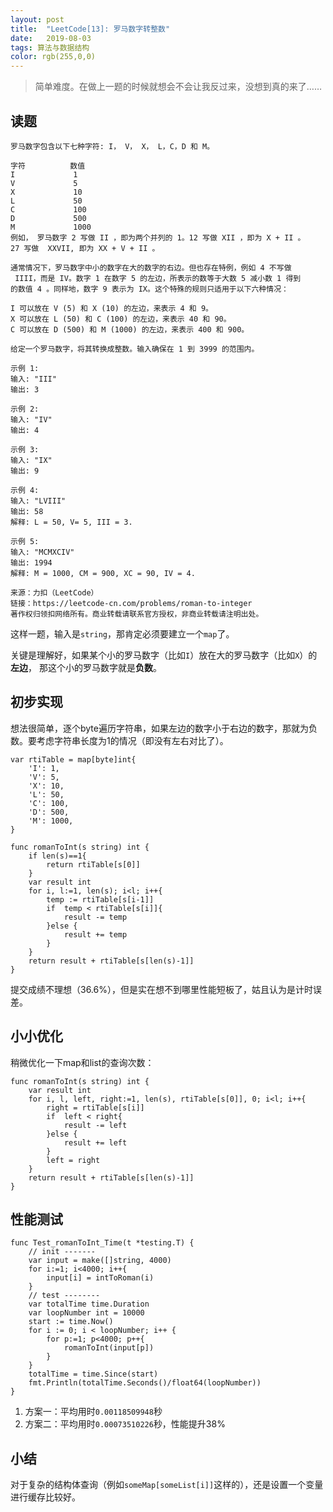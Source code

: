 ```yaml
---
layout: post
title:  "LeetCode[13]: 罗马数字转整数"
date:   2019-08-03
tags: 算法与数据结构
color: rgb(255,0,0)
---
```


> 简单难度。在做上一题的时候就想会不会让我反过来，没想到真的来了……

## 读题

```text
罗马数字包含以下七种字符: I， V， X， L，C，D 和 M。

字符          数值
I             1
V             5
X             10
L             50
C             100
D             500
M             1000
例如， 罗马数字 2 写做 II ，即为两个并列的 1。12 写做 XII ，即为 X + II 。 
27 写做  XXVII, 即为 XX + V + II 。

通常情况下，罗马数字中小的数字在大的数字的右边。但也存在特例，例如 4 不写做
 IIII，而是 IV。数字 1 在数字 5 的左边，所表示的数等于大数 5 减小数 1 得到
的数值 4 。同样地，数字 9 表示为 IX。这个特殊的规则只适用于以下六种情况：

I 可以放在 V (5) 和 X (10) 的左边，来表示 4 和 9。
X 可以放在 L (50) 和 C (100) 的左边，来表示 40 和 90。 
C 可以放在 D (500) 和 M (1000) 的左边，来表示 400 和 900。

给定一个罗马数字，将其转换成整数。输入确保在 1 到 3999 的范围内。

示例 1:
输入: "III"
输出: 3

示例 2:
输入: "IV"
输出: 4

示例 3:
输入: "IX"
输出: 9

示例 4:
输入: "LVIII"
输出: 58
解释: L = 50, V= 5, III = 3.

示例 5:
输入: "MCMXCIV"
输出: 1994
解释: M = 1000, CM = 900, XC = 90, IV = 4.

来源：力扣（LeetCode）
链接：https://leetcode-cn.com/problems/roman-to-integer
著作权归领扣网络所有。商业转载请联系官方授权，非商业转载请注明出处。
```

这样一题，输入是`string`，那肯定必须要建立一个`map`了。

关键是理解好，如果某个小的罗马数字（比如`I`）放在大的罗马数字（比如`X`）的**左边**，
那这个小的罗马数字就是**负数**。

## 初步实现

想法很简单，逐个byte遍历字符串，如果左边的数字小于右边的数字，那就为负数。要考虑字符串长度为1的情况（即没有左右对比了）。

```golang
var rtiTable = map[byte]int{
    'I': 1,
    'V': 5,
    'X': 10,
    'L': 50,
    'C': 100,
    'D': 500,
    'M': 1000,
}

func romanToInt(s string) int {
    if len(s)==1{
        return rtiTable[s[0]]
    }
    var result int
    for i, l:=1, len(s); i<l; i++{
        temp := rtiTable[s[i-1]]
        if  temp < rtiTable[s[i]]{
            result -= temp
        }else {
            result += temp
        }
    }
    return result + rtiTable[s[len(s)-1]]
}
```

提交成绩不理想（36.6%），但是实在想不到哪里性能短板了，姑且认为是计时误差。

## 小小优化

稍微优化一下map和list的查询次数：

```golang
func romanToInt(s string) int {
    var result int
    for i, l, left, right:=1, len(s), rtiTable[s[0]], 0; i<l; i++{
        right = rtiTable[s[i]]
        if  left < right{
            result -= left
        }else {
            result += left
        }
        left = right
    }
    return result + rtiTable[s[len(s)-1]]
}
```

## 性能测试

```golang
func Test_romanToInt_Time(t *testing.T) {
    // init -------
    var input = make([]string, 4000)
    for i:=1; i<4000; i++{
        input[i] = intToRoman(i)
    }
    // test --------
    var totalTime time.Duration
    var loopNumber int = 10000
    start := time.Now()
    for i := 0; i < loopNumber; i++ {
        for p:=1; p<4000; p++{
            romanToInt(input[p])
        }
    }
    totalTime = time.Since(start)
    fmt.Println(totalTime.Seconds()/float64(loopNumber))
}
```

1. 方案一：平均用时`0.00118509948`秒
2. 方案二：平均用时`0.00073510226`秒，性能提升38%

## 小结

对于复杂的结构体查询（例如`someMap[someList[i]]`这样的），还是设置一个变量进行缓存比较好。